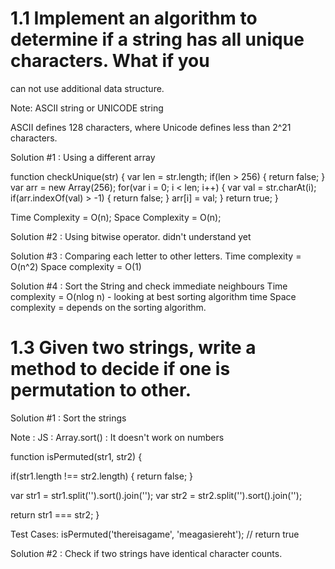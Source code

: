 # 1.1 Implement an algorithm to determine if a string has all unique characters. What if you
can not use additional data structure.

Note:
ASCII string or UNICODE string

ASCII defines 128 characters, where Unicode defines less than 2^21 characters.


Solution #1 : Using a different array

function checkUnique(str) {
 var len = str.length;
 if(len > 256) {
  return false;
 }
 var arr = new Array(256);
 for(var i = 0; i < len; i++) {
  var val = str.charAt(i);
  if(arr.indexOf(val) > -1) {
   return false;
  }
 arr[i] = val;
 }
 return true;
}

Time Complexity = O(n);
Space Complexity = O(n);


Solution #2 : Using bitwise operator. didn't understand yet


Solution #3 : Comparing each letter to other letters.
Time complexity = O(n^2)
Space complexity = O(1)


Solution #4 : Sort the String and check immediate neighbours
Time complexity = O(nlog n)  - looking at best sorting algorithm time
Space complexity = depends on the sorting algorithm.



# 1.3 Given two strings, write a method to decide if one is permutation to other.


Solution #1 : Sort the strings

Note : JS : Array.sort() : It doesn't work on numbers


function isPermuted(str1, str2) {

 if(str1.length !== str2.length) { return false; }
 
 var str1 = str1.split('').sort().join('');
 var str2 = str2.split('').sort().join('');

 return str1 === str2;
}

Test Cases:
isPermuted('thereisagame', 'meagasiereht');				// return true



Solution #2 : Check if two strings have identical character counts.
